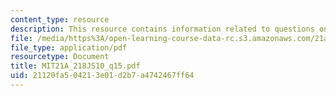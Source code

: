 ```yaml
---
content_type: resource
description: This resource contains information related to questions on Cole and Guy-Sheftall.
file: /media/https%3A/open-learning-course-data-rc.s3.amazonaws.com/21a-218j-identity-and-difference-spring-2010/21120fa504213e01d2b7a4742467ff64_MIT21A_218JS10_q15.pdf
file_type: application/pdf
resourcetype: Document
title: MIT21A_218JS10_q15.pdf
uid: 21120fa5-0421-3e01-d2b7-a4742467ff64
---
```

